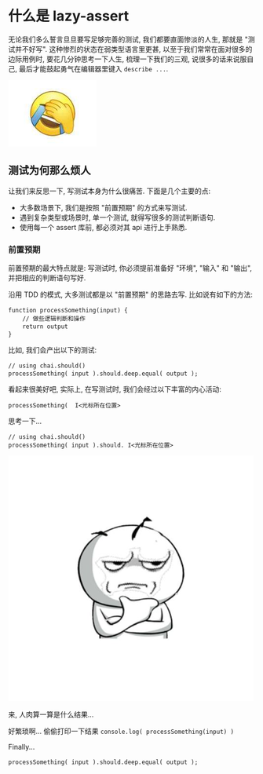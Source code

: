 # 什么是 lazy-assert

无论我们多么誓言旦旦要写足够完善的测试, 我们都要直面惨淡的人生, 那就是 "测试并不好写". 这种惨烈的状态在弱类型语言里更甚, 以至于我们常常在面对很多的边际用例时, 要花几分钟思考一下人生, 梳理一下我们的三观, 说很多的话来说服自己, 最后才能鼓起勇气在编辑器里键入 `describe ...`.

![face palm](./asset/img/face-palm.jpeg)

## 测试为何那么烦人

让我们来反思一下, 写测试本身为什么很痛苦. 下面是几个主要的点:

- 大多数场景下, 我们是按照 "前置预期" 的方式来写测试.
- 遇到复杂类型或场景时, 单一个测试, 就得写很多的测试判断语句.
- 使用每一个 assert 库前, 都必须对其 api 进行上手熟悉.

### 前置预期

前置预期的最大特点就是: 写测试时, 你必须提前准备好 "环境", "输入" 和 "输出", 并把相应的判断语句写好.

沿用 TDD 的模式, 大多测试都是以 "前置预期" 的思路去写. 比如说有如下的方法:

```
function processSomething(input) { 
    // 做些逻辑判断和操作
    return output
}
``` 

比如, 我们会产出以下的测试:

```
// using chai.should()
processSomething( input ).should.deep.equal( output );
```

看起来很美好吧, 实际上, 在写测试时, 我们会经过以下丰富的内心活动:

```
processSomething(  I<光标所在位置>
```

思考一下...

```
// using chai.should()
processSomething( input ).should. I<光标所在位置>
```

![img](./asset/img/thinking.jpeg)

来, 人肉算一算是什么结果... 

好繁琐啊... 偷偷打印一下结果 `console.log( processSomething(input) )`

Finally...

```
processSomething( input ).should.deep.equal( output );
```